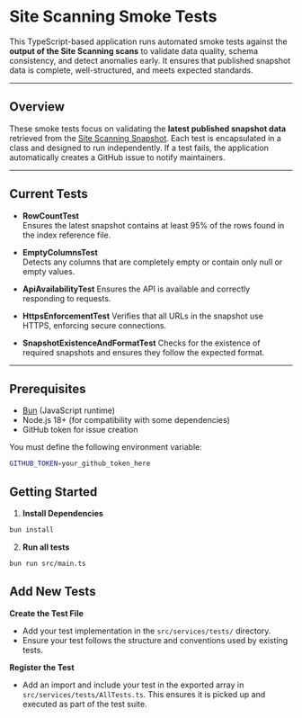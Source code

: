 # Site Scanning Smoke Tests

This TypeScript-based application runs automated smoke tests against the **output of the Site Scanning scans** to validate data quality, schema consistency, and detect anomalies early. It ensures that published snapshot data is complete, well-structured, and meets expected standards.

---

## Overview

These smoke tests focus on validating the **latest published snapshot data** retrieved from the [Site Scanning Snapshot](https://digital.gov/guides/site-scanning/data#content-start). Each test is encapsulated in a class and designed to run independently. If a test fails, the application automatically creates a GitHub issue to notify maintainers.

---

## Current Tests

- **RowCountTest**  
  Ensures the latest snapshot contains at least 95% of the rows found in the index reference file.

- **EmptyColumnsTest**  
  Detects any columns that are completely empty or contain only null or empty values.

- **ApiAvailabilityTest**
  Ensures the API is available and correctly responding to requests.

- **HttpsEnforcementTest**
  Verifies that all URLs in the snapshot use HTTPS, enforcing secure connections.

- **SnapshotExistenceAndFormatTest**
  Checks for the existence of required snapshots and ensures they follow the expected format.

---

## Prerequisites

- [Bun](https://bun.sh/) (JavaScript runtime)
- Node.js 18+ (for compatibility with some dependencies)
- GitHub token for issue creation

You must define the following environment variable:

```bash
GITHUB_TOKEN=your_github_token_here
```

## Getting Started

1. **Install Dependencies**
```bash
bun install
```
2. **Run all tests**
```bash 
bun run src/main.ts
```

## Add New Tests

**Create the Test File**
- Add your test implementation in the `src/services/tests/` directory.
- Ensure your test follows the structure and conventions used by existing tests.

**Register the Test**
- Add an import and include your test in the exported array in `src/services/tests/AllTests.ts`. This ensures it is picked up and executed as part of the test suite.